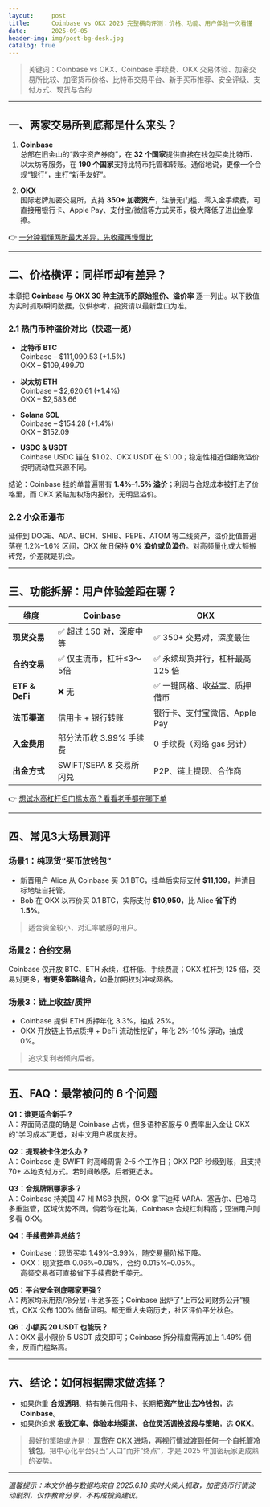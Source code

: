 ```yaml
---
layout:     post
title:      Coinbase vs OKX 2025 完整横向评测：价格、功能、用户体验一次看懂
date:       2025-09-05
header-img: img/post-bg-desk.jpg
catalog: true
---
```


> 关键词：Coinbase vs OKX、Coinbase 手续费、OKX 交易体验、加密交易所比较、加密货币价格、比特币交易平台、新手买币推荐、安全评级、支付方式、现货与合约

---

## 一、两家交易所到底都是什么来头？
1. **Coinbase**  
   总部在旧金山的“数字资产券商”，在 **32 个国家**提供直接在钱包买卖比特币、以太坊等服务，在 **190 个国家**支持比特币托管和转账。通俗地说，更像一个合规“银行”，主打“新手友好”。

2. **OKX**  
   国际老牌加密交易所，支持 **350+ 加密资产**，注册无门槛、零入金手续费，可直接用银行卡、Apple Pay、支付宝/微信等方式买币，极大降低了进出金摩擦。

👉 [一分钟看懂两所最大差异，先收藏再慢慢比](https://okxdog.com/)

---

## 二、价格横评：同样币却有差异？
本章把 **Coinbase 与 OKX 30 种主流币的原始报价、溢价率** 逐一列出。以下数值为实时抓取瞬间数据，仅供参考，投资请以最新盘口为准。

### 2.1 热门币种溢价对比（快速一览）
- **比特币 BTC**  
  Coinbase – $111,090.53 (+1.5%)  
  OKX – $109,499.70  

- **以太坊 ETH**  
  Coinbase – $2,620.61 (+1.4%)  
  OKX – $2,583.66  

- **Solana SOL**  
  Coinbase – $154.28 (+1.4%)  
  OKX – $152.09  

- **USDC & USDT**  
  Coinbase USDC 锚在 $1.02、OKX USDT 在 $1.00；稳定性相近但细微溢价说明流动性来源不同。

结论：Coinbase 挂的单普遍带有 **1.4%–1.5% 溢价**；利润与合规成本被打进了价格里，而 OKX 紧贴加权场内报价，无明显溢价。

### 2.2 小众币瀑布
延伸到 DOGE、ADA、BCH、SHIB、PEPE、ATOM 等二线资产，溢价比值普遍落在 1.2%–1.6% 区间，OKX 依旧保持 **0% 溢价或负溢价**。对高频量化或大额搬砖党，价差就是机会。

---

## 三、功能拆解：用户体验差距在哪？
| 维度 | Coinbase | OKX |
|---|---|---|
| **现货交易** | ✅ 超过 150 对，深度中等 | ✅ 350+ 交易对，深度最佳 |
| **合约交易** | ✅ 仅主流币，杠杆≤3～5倍 | ✅ 永续现货并行，杠杆最高125 倍 |
| **ETF & DeFi** | ❌ 无 | ✅ 一键网格、收益宝、质押借币 |
| **法币渠道** | 信用卡 + 银行转账 | 银行卡、支付宝微信、Apple Pay |
| **入金费用** | 部分法币收 3.99% 手续费 | 0 手续费（网络 gas 另计） |
| **出金方式** | SWIFT/SEPA & 交易所闪兑 | P2P、链上提现、合作商 |

👉 [想试水高杠杆但门槛太高？看看老手都在哪下单](https://okxdog.com/)

---

## 四、常见3大场景测评
### 场景1：纯现货“买币放钱包”
- 新晋用户 Alice 从 Coinbase 买 0.1 BTC，挂单后实际支付 **$11,109**，并清目标地址自托管。  
- Bob 在 OKX 以市价买 0.1 BTC，实际支付 **$10,950**，比 Alice **省下约 1.5%**。  
> 适合资金较小、对汇率敏感的用户。

### 场景2：合约交易
Coinbase 仅开放 BTC、ETH 永续，杠杆低、手续费高；OKX 杠杆到 125 倍，交易对更多，**有更多策略组合**，如叠加期权对冲或网格。

### 场景3：链上收益/质押
- Coinbase 提供 ETH 质押年化 3.3%，抽成 25%。  
- OKX 开放链上节点质押 + DeFi 流动性挖矿，年化 2%–10% 浮动，抽成 0%。  
> 追求复利者倾向后者。

---

## 五、FAQ：最常被问的 6 个问题
**Q1：谁更适合新手？**  
A：界面简洁度的确是 Coinbase 占优，但多语种客服与 0 费率出入金让 OKX 的“学习成本”更低，对中文用户极度友好。

**Q2：提现被卡住怎么办？**  
A：Coinbase 走 SWIFT 时高峰周需 2–5 个工作日；OKX P2P 秒级到账，且支持 70+ 本地支付方式。若时间敏感，后者更近水。

**Q3：合规牌照哪家多？**  
A：Coinbase 持美国 47 州 MSB 执照，OKX 拿下迪拜 VARA、塞舌尔、巴哈马多重监管，区域优势不同。倘若你在北美，Coinbase 合规红利稍高；亚洲用户则多看 OKX。

**Q4：手续费差异总结？**  
- Coinbase：现货买卖 1.49%–3.99%，随交易量阶梯下降。  
- OKX：现货挂单 0.06%–0.08%，合约 0.015%–0.05%。  
高频交易者可直接省下手续费数千美元。

**Q5：平台安全到底哪家更强？**  
A：两家均采用热/冷分层+半池多签；Coinbase 出炉了“上市公司财务公开”模式，OKX 公布 100% 储备证明。都无重大失窃历史，社区评价平分秋色。

**Q6：小额买 20 USDT 也能玩？**  
A：OKX 最小限价 5 USDT 成交即可；Coinbase 拆分精度需再加上 1.49% 佣金，反而门槛略高。

---

## 六、结论：如何根据需求做选择？
- 如果你重 **合规透明**、持有美元信用卡、长期**把资产放出去冷钱包**，选 **Coinbase**。  
- 如果你追求 **极致汇率、体验本地渠道、仓位灵活调换波段与策略**，选 **OKX**。

> 最好的策略或许是： **现货在 OKX 进场，再视行情过渡到任何一个自托管冷钱包**。把中心化平台只当“入口”而非“终点”，才是 2025 年加密玩家更成熟的姿势。

---

*温馨提示：本文价格与数据均来自 2025.6.10 实时火柴人抓取，加密货币行情波动剧烈，仅作教育分享，不构成投资建议。*